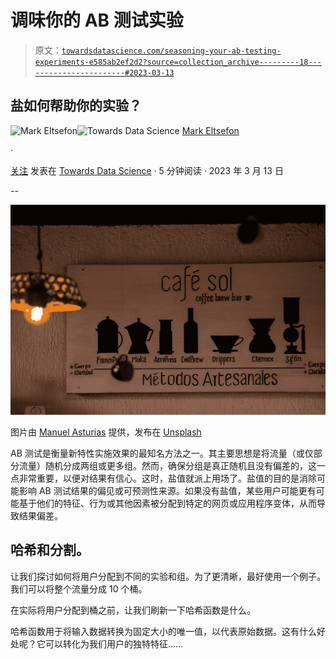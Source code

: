 # 调味你的 AB 测试实验

> 原文：[`towardsdatascience.com/seasoning-your-ab-testing-experiments-e585ab2ef2d2?source=collection_archive---------18-----------------------#2023-03-13`](https://towardsdatascience.com/seasoning-your-ab-testing-experiments-e585ab2ef2d2?source=collection_archive---------18-----------------------#2023-03-13)

## 盐如何帮助你的实验？

[](https://markeltsefon.medium.com/?source=post_page-----e585ab2ef2d2--------------------------------)![Mark Eltsefon](https://markeltsefon.medium.com/?source=post_page-----e585ab2ef2d2--------------------------------)[](https://towardsdatascience.com/?source=post_page-----e585ab2ef2d2--------------------------------)![Towards Data Science](https://towardsdatascience.com/?source=post_page-----e585ab2ef2d2--------------------------------) [Mark Eltsefon](https://markeltsefon.medium.com/?source=post_page-----e585ab2ef2d2--------------------------------)

·

[关注](https://medium.com/m/signin?actionUrl=https%3A%2F%2Fmedium.com%2F_%2Fsubscribe%2Fuser%2F88f461f6049a&operation=register&redirect=https%3A%2F%2Ftowardsdatascience.com%2Fseasoning-your-ab-testing-experiments-e585ab2ef2d2&user=Mark+Eltsefon&userId=88f461f6049a&source=post_page-88f461f6049a----e585ab2ef2d2---------------------post_header-----------) 发表在 [Towards Data Science](https://towardsdatascience.com/?source=post_page-----e585ab2ef2d2--------------------------------) · 5 分钟阅读 · 2023 年 3 月 13 日[](https://medium.com/m/signin?actionUrl=https%3A%2F%2Fmedium.com%2F_%2Fvote%2Ftowards-data-science%2Fe585ab2ef2d2&operation=register&redirect=https%3A%2F%2Ftowardsdatascience.com%2Fseasoning-your-ab-testing-experiments-e585ab2ef2d2&user=Mark+Eltsefon&userId=88f461f6049a&source=-----e585ab2ef2d2---------------------clap_footer-----------)

--

[](https://medium.com/m/signin?actionUrl=https%3A%2F%2Fmedium.com%2F_%2Fbookmark%2Fp%2Fe585ab2ef2d2&operation=register&redirect=https%3A%2F%2Ftowardsdatascience.com%2Fseasoning-your-ab-testing-experiments-e585ab2ef2d2&source=-----e585ab2ef2d2---------------------bookmark_footer-----------)![](img/c5d127a9d96144e0d73a0d474cca9844.png)

图片由 [Manuel Asturias](https://unsplash.com/es/@manuel_asturias?utm_source=medium&utm_medium=referral) 提供，发布在 [Unsplash](https://unsplash.com/?utm_source=medium&utm_medium=referral)

AB 测试是衡量新特性实施效果的最知名方法之一。其主要思想是将流量（或仅部分流量）随机分成两组或更多组。然而，确保分组是真正随机且没有偏差的，这一点非常重要，以便对结果有信心。这时，盐值就派上用场了。盐值的目的是消除可能影响 AB 测试结果的偏见或可预测性来源。如果没有盐值，某些用户可能更有可能基于他们的特征、行为或其他因素被分配到特定的网页或应用程序变体，从而导致结果偏差。

## 哈希和分割。

让我们探讨如何将用户分配到不同的实验和组。为了更清晰，最好使用一个例子。我们可以将整个流量分成 10 个桶。

在实际将用户分配到桶之前，让我们刷新一下哈希函数是什么。

哈希函数用于将输入数据转换为固定大小的唯一值，以代表原始数据。这有什么好处呢？它可以转化为我们用户的独特特征……
